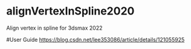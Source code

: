 # alignVertexInSpline2020
Align vertex in spline for 3dsmax 2022

#User Guide
https://blog.csdn.net/lee353086/article/details/121055925

